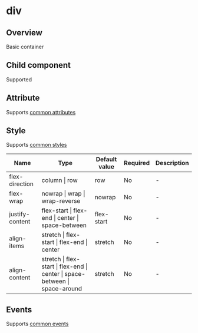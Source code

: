 # div

## Overview

Basic container

## Child component

Supported

## Attribute

Supports [common attributes](common-attributes.en.md)

## Style

Supports [common styles](common-styles.en.md)

| Name            | Type                                     | Default value | Required | Description |
| --------------- | ---------------------------------------- | ------------- | -------- | ----------- |
| flex-direction  | column &#124; row                            | row           | No       | -            |
| flex-wrap       | nowrap &#124; wrap &#124; wrap-reverse           | nowrap        | No       | -            |
| justify-content | flex-start &#124; flex-end &#124; center &#124; space-between | flex-start    | No       | -             |
| align-items     | stretch &#124; flex-start &#124; flex-end &#124; center | stretch       | No       | -             |
| align-content   | stretch &#124; flex-start &#124; flex-end &#124; center &#124; space-between &#124; space-around | stretch       | No       | -            |

## Events

Supports [common events](common-events.en.md)
